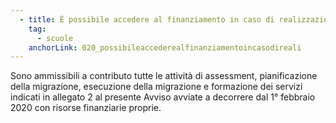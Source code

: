 ```yaml
---
  - title: È possibile accedere al finanziamento in caso di realizzazione della migrazione al cloud prima della pubblicazione dall'Avviso "Abilitazione al Cloud per le PA locali" Scuole, riferito alla Misura 1.2?
    tag:
      - scuole
    anchorLink: 020_possibileaccederealfinanziamentoincasodireali
---
```


Sono ammissibili a contributo tutte le attività di assessment, pianificazione della migrazione, esecuzione della migrazione e formazione dei servizi indicati in allegato 2 al presente Avviso avviate a decorrere dal 1° febbraio 2020 con risorse finanziarie proprie.